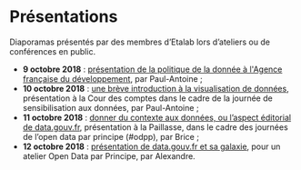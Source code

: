 # Présentations

Diaporamas présentés par des membres d’Etalab lors d’ateliers ou de conférences en public.

* **9 octobre 2018** : [présentation de la politique de la donnée à l'Agence française du développement](https://etalab.github.io/etalab/diaporamas/slides-afd.html), par Paul-Antoine ;
* **10 octobre 2018** : [une brève introduction à la visualisation de données](https://etalab.github.io/etalab/diaporamas/slides-courdescomptes.html), présentation à la Cour des comptes dans le cadre de la journée de sensibilisation aux données, par Paul-Antoine ;
* **11 octobre 2018** : [donner du contexte aux données, ou l’aspect éditorial de data.gouv.fr](diaporamas/2018-10-11-atelier-edito-datagouvfr.pdf), présentation à la Paillasse, dans le cadre des journées de l’open data par principe (#odpp), par Brice ;
* **12 octobre 2018** : [présentation de data.gouv.fr et sa galaxie](https://speakerdeck.com/abulte/data-dot-gouv-dot-fr-atelier-odpp-2018-10-12), pour un atelier Open Data par Principe, par Alexandre.
